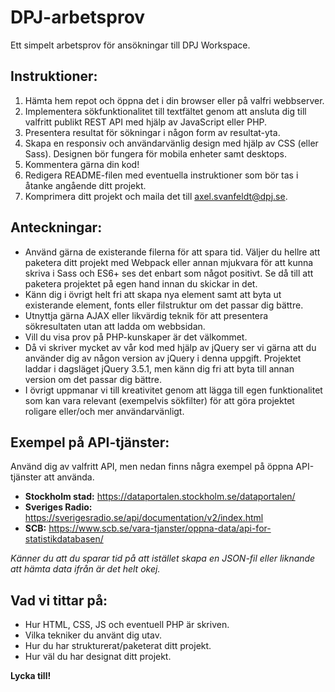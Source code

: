 # DPJ-arbetsprov
Ett simpelt arbetsprov för ansökningar till DPJ Workspace.

## Instruktioner:
1. Hämta hem repot och öppna det i din browser eller på valfri webbserver.
2. Implementera sökfunktionalitet till textfältet genom att ansluta dig till valfritt publikt REST API med hjälp av JavaScript eller PHP.
3. Presentera resultat för sökningar i någon form av resultat-yta.
4. Skapa en responsiv och användarvänlig design med hjälp av CSS (eller Sass). Designen bör fungera för mobila enheter samt desktops.
5. Kommentera gärna din kod!
6. Redigera README-filen med eventuella instruktioner som bör tas i åtanke angående ditt projekt.
7. Komprimera ditt projekt och maila det till axel.svanfeldt@dpj.se.

## Anteckningar:
- Använd gärna de existerande filerna för att spara tid. Väljer du hellre att paketera ditt projekt med Webpack eller annan mjukvara för att kunna skriva i Sass och ES6+ ses det enbart som något positivt. Se då till att paketera projektet på egen hand innan du skickar in det.
- Känn dig i övrigt helt fri att skapa nya element samt att byta ut existerande element, fonts eller filstruktur om det passar dig bättre.
- Utnyttja gärna AJAX eller likvärdig teknik för att presentera sökresultaten utan att ladda om webbsidan.
- Vill du visa prov på PHP-kunskaper är det välkommet.
- Då vi skriver mycket av vår kod med hjälp av jQuery ser vi gärna att du använder dig av någon version av jQuery i denna uppgift. Projektet laddar i dagsläget jQuery 3.5.1, men känn dig fri att byta till annan version om det passar dig bättre.
- I övrigt uppmanar vi till kreativitet genom att lägga till egen funktionalitet som kan vara relevant (exempelvis sökfilter) för att göra projektet roligare eller/och mer användarvänligt.

## Exempel på API-tjänster:
Använd dig av valfritt API, men nedan finns några exempel på öppna API-tjänster att använda.
- **Stockholm stad:** https://dataportalen.stockholm.se/dataportalen/
- **Sveriges Radio:** https://sverigesradio.se/api/documentation/v2/index.html
- **SCB:** https://www.scb.se/vara-tjanster/oppna-data/api-for-statistikdatabasen/

*Känner du att du sparar tid på att istället skapa en JSON-fil eller liknande att hämta data ifrån är det helt okej.*

## Vad vi tittar på:
- Hur HTML, CSS, JS och eventuell PHP är skriven.
- Vilka tekniker du använt dig utav.
- Hur du har strukturerat/paketerat ditt projekt.
- Hur väl du har designat ditt projekt.

**Lycka till!**
